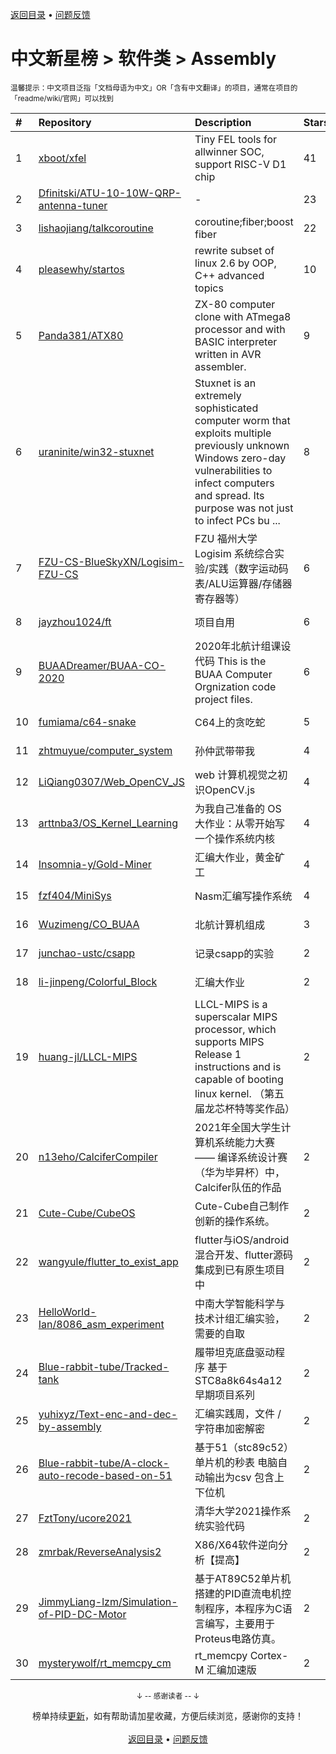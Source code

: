 <a href="https://github.com/kon9chunkit/GitHub-Chinese-Top-Charts#github中文排行榜">返回目录</a> • <a href="/content/docs/feedback.md">问题反馈</a>

# 中文新星榜 > 软件类 > Assembly
<sub>温馨提示：中文项目泛指「文档母语为中文」OR「含有中文翻译」的项目，通常在项目的「readme/wiki/官网」可以找到</sub>

|#|Repository|Description|Stars|Updated|Created|
|:-|:-|:-|:-|:-|:-|
|1|[xboot/xfel](https://github.com/xboot/xfel)|Tiny FEL tools for allwinner SOC, support RISC-V D1 chip|41|2021-12-16|2021-05-25|
|2|[Dfinitski/ATU-10-10W-QRP-antenna-tuner](https://github.com/Dfinitski/ATU-10-10W-QRP-antenna-tuner)|-|23|2021-12-09|2021-05-06|
|3|[lishaojiang/talkcoroutine](https://github.com/lishaojiang/talkcoroutine)|coroutine;fiber;boost fiber|22|2021-08-03|2021-04-18|
|4|[pleasewhy/startos](https://github.com/pleasewhy/startos)|rewrite subset of linux 2.6 by OOP, C++ advanced topics|10|2021-07-22|2021-05-26|
|5|[Panda381/ATX80](https://github.com/Panda381/ATX80)|ZX-80 computer clone with ATmega8 processor and with BASIC interpreter written in AVR assembler.|9|2021-12-15|2021-12-15|
|6|[uraninite/win32-stuxnet](https://github.com/uraninite/win32-stuxnet)|Stuxnet is an extremely sophisticated computer worm that exploits multiple previously unknown Windows zero-day vulnerabilities to infect computers and spread. Its purpose was not just to infect PCs bu ...|8|2021-09-01|2021-03-16|
|7|[FZU-CS-BlueSkyXN/Logisim-FZU-CS](https://github.com/FZU-CS-BlueSkyXN/Logisim-FZU-CS)|FZU 福州大学 Logisim 系统综合实验/实践（数字运动码表/ALU运算器/存储器寄存器等）|6|2021-06-27|2021-05-09|
|8|[jayzhou1024/ft](https://github.com/jayzhou1024/ft)|项目自用|6|2021-09-30|2021-03-27|
|9|[BUAADreamer/BUAA-CO-2020](https://github.com/BUAADreamer/BUAA-CO-2020)|2020年北航计组课设代码 This is the BUAA Computer Orgnization code project files.|6|2021-11-27|2021-02-04|
|10|[fumiama/c64-snake](https://github.com/fumiama/c64-snake)|C64上的贪吃蛇|5|2021-10-18|2021-03-30|
|11|[zhtmuyue/computer_system](https://github.com/zhtmuyue/computer_system)|孙仲武带带我|4|2021-12-13|2021-11-20|
|12|[LiQiang0307/Web_OpenCV_JS](https://github.com/LiQiang0307/Web_OpenCV_JS)|web 计算机视觉之初识OpenCV.js|4|2021-07-06|2021-07-06|
|13|[arttnba3/OS_Kernel_Learning](https://github.com/arttnba3/OS_Kernel_Learning)|为我自己准备的 OS 大作业：从零开始写一个操作系统内核|4|2021-06-08|2021-06-05|
|14|[Insomnia-y/Gold-Miner](https://github.com/Insomnia-y/Gold-Miner)|汇编大作业，黄金矿工|4|2021-06-17|2021-06-01|
|15|[fzf404/MiniSys](https://github.com/fzf404/MiniSys)|Nasm汇编写操作系统|4|2021-09-23|2021-01-06|
|16|[Wuzimeng/CO_BUAA](https://github.com/Wuzimeng/CO_BUAA)|北航计算机组成|3|2021-09-22|2021-01-18|
|17|[junchao-ustc/csapp](https://github.com/junchao-ustc/csapp)|记录csapp的实验|2|2021-10-30|2021-10-16|
|18|[li-jinpeng/Colorful_Block](https://github.com/li-jinpeng/Colorful_Block)|汇编大作业|2|2021-11-10|2021-10-13|
|19|[huang-jl/LLCL-MIPS](https://github.com/huang-jl/LLCL-MIPS)|LLCL-MIPS is a superscalar MIPS processor, which supports MIPS Release 1 instructions and is capable of booting linux kernel. （第五届龙芯杯特等奖作品）|2|2021-09-25|2021-09-23|
|20|[n13eho/CalciferCompiler](https://github.com/n13eho/CalciferCompiler)|2021年全国大学生计算机系统能力大赛—— 编译系统设计赛（华为毕昇杯）中，Calcifer队伍的作品|2|2021-11-21|2021-09-09|
|21|[Cute-Cube/CubeOS](https://github.com/Cute-Cube/CubeOS)|Cute-Cube自己制作创新的操作系统。|2|2021-08-18|2021-07-27|
|22|[wangyule/flutter_to_exist_app](https://github.com/wangyule/flutter_to_exist_app)|flutter与iOS/android混合开发、flutter源码集成到已有原生项目中|2|2021-07-16|2021-07-11|
|23|[HelloWorld-Ian/8086_asm_experiment](https://github.com/HelloWorld-Ian/8086_asm_experiment)|中南大学智能科学与技术计组汇编实验，需要的自取|2|2021-07-10|2021-07-09|
|24|[Blue-rabbit-tube/Tracked-tank](https://github.com/Blue-rabbit-tube/Tracked-tank)|履带坦克底盘驱动程序  基于STC8a8k64s4a12  早期项目系列|2|2021-06-29|2021-06-29|
|25|[yuhixyz/Text-enc-and-dec-by-assembly](https://github.com/yuhixyz/Text-enc-and-dec-by-assembly)|汇编实践周，文件 / 字符串加密解密|2|2021-06-23|2021-06-15|
|26|[Blue-rabbit-tube/A-clock-auto-recode-based-on-51](https://github.com/Blue-rabbit-tube/A-clock-auto-recode-based-on-51)|基于51（stc89c52）单片机的秒表   电脑自动输出为csv   包含上下位机|2|2021-06-07|2021-06-07|
|27|[FztTony/ucore2021](https://github.com/FztTony/ucore2021)|清华大学2021操作系统实验代码|2|2021-06-05|2021-06-05|
|28|[zmrbak/ReverseAnalysis2](https://github.com/zmrbak/ReverseAnalysis2)|X86/X64软件逆向分析【提高】|2|2021-08-25|2021-05-16|
|29|[JimmyLiang-lzm/Simulation-of-PID-DC-Motor](https://github.com/JimmyLiang-lzm/Simulation-of-PID-DC-Motor)|基于AT89C52单片机搭建的PID直流电机控制程序，本程序为C语言编写，主要用于Proteus电路仿真。|2|2021-08-30|2021-01-31|
|30|[mysterywolf/rt_memcpy_cm](https://github.com/mysterywolf/rt_memcpy_cm)|rt_memcpy Cortex-M 汇编加速版|2|2021-12-08|2021-01-22|

<div align="center">
    <p><sub>↓ -- 感谢读者 -- ↓</sub></p>
    榜单持续<a href="/content/docs/milestone.md">更新</a>，如有帮助请加星收藏，方便后续浏览，感谢你的支持！
</div>

<br/>

<div align="center"><a href="https://github.com/kon9chunkit/GitHub-Chinese-Top-Charts#github中文排行榜">返回目录</a> • <a href="/content/docs/feedback.md">问题反馈</a></div>
